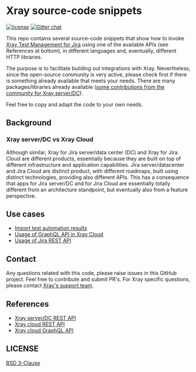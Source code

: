 # Xray source-code snippets

[![license](https://img.shields.io/badge/License-BSD%203--Clause-green.svg)](https://opensource.org/licenses/BSD-3-Clause)
[![Gitter chat](https://badges.gitter.im/gitterHQ/gitter.png)](https://gitter.im/Xray-App/community)

This repo contains several source-code snippets that show how to invoke [Xray Test Management for Jira](https://getxray.app) using one of the available APIs (see References at bottom), in different languages and, eventually, different HTTP libraries.

The purpose is to facilitate building out integrations with Xray. Nevertheless, since the open-source community is very active, please check first if there is something already available that meets your needs. There are many packages/libraries already available ([some contributions from the community for Xray server/DC](https://docs.getxray.app/display/XRAY/Integrations+from+the+community+and+other+products)).

Feel free to copy and adapt the code to your own needs.

## Background

### Xray server/DC vs Xray Cloud

Although similar, Xray for Jira server/data center (DC) and Xray for Jira Cloud are different products, essentially because they are built on top of different infrastructure and application capabilities. Jira server/datacenter and Jira Cloud are distinct product, with different roadmaps, built using distinct technologies, providing also different APIs. This has a consequence that apps for Jira server/DC and for Jira Cloud are essentially totally different from an architecture standpoint, but eventually also from a feature perspective.

## Use cases

- [Import test automation results](use_cases/import_automation_results/README.md)
- [Usage of GraphQL API in Xray Cloud](use_cases/graphql_api_usage/README.md)
- [Usage of Jira REST API](use_cases/jira_rest_api_usage/README.md)

## Contact

Any questions related with this code, please raise issues in this GitHub project. Feel free to contribute and submit PR's.
For Xray specific questions, please contact [Xray's support team](https://jira.getxray.app/servicedesk/customer/portal/2).

## References

- [Xray server/DC REST API](https://docs.getxray.app/display/XRAY/REST+API)
- [Xray cloud REST API](https://docs.getxray.app/display/XRAYCLOUD/REST+API)
- [Xray cloud GraphQL API](https://docs.getxray.app/display/XRAYCLOUD/GraphQL+API)

## LICENSE

[BSD 3-Clause](LICENSE)

